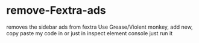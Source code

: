 # remove-Fextra-ads
removes the sidebar ads from fextra
Use Grease/Violent monkey, add new, copy paste my code in or just in inspect element console just run it


